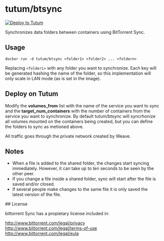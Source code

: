 # tutum/btsync

[![Deploy to Tutum](https://s.tutum.co/deploy-to-tutum.svg)](https://dashboard.tutum.co/stack/deploy/)

Synchronizes data folders between containers using BitTorrent Sync.

## Usage

    docker run -d tutum/btsync <folder1> <folder2> ... <foldern>

Replacing `<folderi>` with any folder you want to synchronize. Each key will be generated hashing the name of the folder, so this implementation will only scale in LAN mode (as is set in the image).

## Deploy on Tutum

Modify the **volumes_from** list with the name of the service you want to sync and the **target_num_containers** with the number of containers from the service you want to synchronize. By default tutum/btsync will syncrhonize all volumes mounted on the containers being created, but you can define the folders to sync as metioned above.

All traffic goes through the private network created by Weave.

## Notes

* When a file is added to the shared folder, the changes start syncing immediately. However, it can take up to ten seconds to be seen by the other peer.
* If you change a file inside a shared folder, sync will start after the file is saved and/or closed.
* If several people make changes to the same file it is only saved the latest version of the file.

## License

bittorrent Sync has a propietary license included in:

http://www.bittorrent.com/legal/privacy
http://www.bittorrent.com/legal/terms-of-use
http://www.bittorrent.com/legal/eula